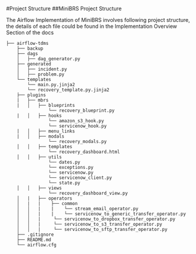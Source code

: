 #Project Structure
##MiniBRS Project Structure

The Airflow Implementation of MiniBRS involves following project structure, the details of each file could be found in the Implementation Overview Section of the docs

```
├── airflow-tdms
    ├── backup
    ├── dags
    │   ├── dag_generator.py
    ├── generated
    │   ├── incident.py
    │   ├── problem.py
    └── templates
        └── main.py.jinja2
        └── recovery_template.py.jinja2
    ├── plugins
    |   ├── mbrs
    |   │   ├── blueprints
                └── recovery_blueprint.py
    |   │   ├── hooks
                └── amazon_s3_hook.py
                └── servicenow_hook.py
    |   │   ├── menu_links
    |   │   ├── modals
                └── recovery_modals.py
    │   │   ├── templates
                └── recovery_dashboard.html
    │   │   ├── utils
                └── dates.py
                └── exceptions.py
                └── servicenow.py
                └── servicenow_client.py
                └── state.py
    │   │   ├── views
                └── recovery_dashboard_view.py
    │   |   ├── operators
    │   |   |    ├── common
    │   │   |    |    └── stream_email_operator.py
    │   │   |    |    └── servicenow_to_generic_transfer_operator.py
    │   │   |     └── servicenow_to_dropbox_transfer_operator.py
    │   │   |     └── servicenow_to_s3_transfer_operator.py
    │   │   |     └── servicenow_to_sftp_transfer_operator.py
    ├── .gitignore
    ├── README.md
    └── airflow.cfg
```
